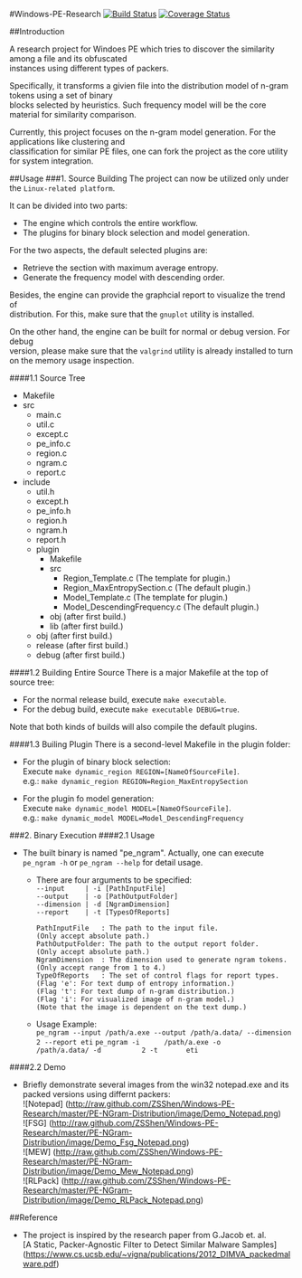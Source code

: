 #Windows-PE-Research
[![Build Status](https://travis-ci.org/ZSShen/Windows-PE-Research.svg?branch=master)](https://travis-ci.org/ZSShen/Windows-PE-Research)
[![Coverage Status](https://coveralls.io/repos/ZSShen/Windows-PE-Research/badge.png?branch=master)](https://coveralls.io/r/ZSShen/Windows-PE-Research?branch=master)

##Introduction

A research project for Windoes PE which tries to discover the similarity among a file and its obfuscated  
instances using different types of packers.

Specifically, it transforms a givien file into the distribution model of n-gram tokens using a set of binary  
blocks selected by heuristics. Such frequency model will be the core material for similarity comparison.  

Currently, this project focuses on the n-gram model generation. For the applications like clustering and  
classification for similar PE files, one can fork the project as the core utility for system integration.  

##Usage
###1. Source Building
The project can now be utilized only under the `Linux-related platform`.  

It can be divided into two parts:  
+ The engine which controls the entire workflow.  
+ The plugins for binary block selection and model generation.  

For the two aspects, the default selected plugins are:  
+ Retrieve the section with maximum average entropy.  
+ Generate the frequency model with descending order.  

Besides, the engine can provide the graphcial report to visualize the trend of  
distribution. For this, make sure that the `gnuplot` utility is installed.  
    
On the other hand, the engine can be built for normal or debug version. For debug   
version, please make sure that the `valgrind` utility is already installed to turn  
on the memory usage inspection.  

####1.1 Source Tree
+ Makefile
+ src
    - main.c
    - util.c
    - except.c
    - pe_info.c
    - region.c
    - ngram.c
    - report.c
+ include
    - util.h
    - except.h
    - pe_info.h
    - region.h
    - ngram.h
    - report.h
    - plugin
        * Makefile
        * src
            * Region_Template.c (The template for plugin.)
            * Region_MaxEntropySection.c (The default plugin.)
            * Model_Template.c (The template for plugin.)
            * Model_DescendingFrequency.c (The default plugin.)
        * obj (after first build.)
        * lib (after first build.)
    - obj (after first build.)
    - release (after first build.)
    - debug (after first build.)
    
    
####1.2 Building Entire Source
There is a major Makefile at the top of source tree:
+ For the normal release build, execute `make executable`.
+ For the debug build, execute `make executable DEBUG=true`.
    
Note that both kinds of builds will also compile the default plugins.

####1.3 Builing Plugin
There is a second-level Makefile in the plugin folder:  
+ For the plugin of binary block selection:  
  Execute `make dynamic_region REGION=[NameOfSourceFile]`.  
  e.g.: `make dynamic_region REGION=Region_MaxEntropySection`  

+ For the plugin fo model generation:  
  Execute `make dynamic_model MODEL=[NameOfSourceFile]`.  
  e.g.: `make dynamic_model MODEL=Model_DescendingFrequency`  

###2. Binary Execution
####2.1 Usage
+ The built binary is named "pe_ngram". Actually, one can execute  
  `pe_ngram -h` or `pe_ngram --help` for detail usage.  

    - There are four arguments to be specified:  
      `--input     | -i [PathInputFile]`  
      `--output    | -o [PathOutputFolder]`  
      `--dimension | -d [NgramDimension]`  
      `--report    | -t [TypesOfReports]`  
    
      `PathInputFile   : The path to the input file.`  
                        `(Only accept absolute path.)`  
      `PathOutputFolder: The path to the output report folder.`  
                        `(Only accept absolute path.)`  
      `NgramDimension  : The dimension used to generate ngram tokens.`  
                        `(Only accept range from 1 to 4.)`  
      `TypeOfReports   : The set of control flags for report types.`  
                        `(Flag 'e': For text dump of entropy information.)`  
                        `(Flag 't': For text dump of n-gram distribution.)`  
                        `(Flag 'i': For visualized image of n-gram model.)`  
                        `(Note that the image is dependent on the text dump.)`  
                      
    - Usage Example:  
      `pe_ngram --input /path/a.exe --output /path/a.data/ --dimension 2 --report eti`
      `pe_ngram -i      /path/a.exe -o       /path/a.data/ -d          2 -t       eti`

####2.2 Demo
+ Briefly demonstrate several images from the win32 notepad.exe and its  
  packed versions using differnt packers:  
![Notepad] (http://raw.github.com/ZSShen/Windows-PE-Research/master/PE-NGram-Distribution/image/Demo_Notepad.png)  
![FSG] (http://raw.github.com/ZSShen/Windows-PE-Research/master/PE-NGram-Distribution/image/Demo_Fsg_Notepad.png)  
![MEW] (http://raw.github.com/ZSShen/Windows-PE-Research/master/PE-NGram-Distribution/image/Demo_Mew_Notepad.png)  
![RLPack] (http://raw.github.com/ZSShen/Windows-PE-Research/master/PE-NGram-Distribution/image/Demo_RLPack_Notepad.png)  

##Reference
+ The project is inspired by the research paper from G.Jacob et. al.  
  [A Static, Packer-Agnostic Filter to Detect Similar Malware Samples]
  (https://www.cs.ucsb.edu/~vigna/publications/2012_DIMVA_packedmalware.pdf)
